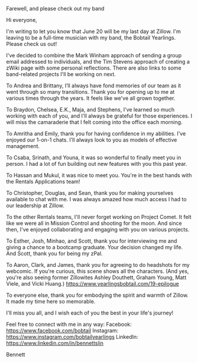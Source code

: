 Farewell, and please check out my band

Hi everyone,

I'm writing to let you know that June 20 will be my last day at Zillow. I'm leaving to be a full-time musician with my band, the Bobtail Yearlings. Please check us out!

I've decided to combine the Mark Winham approach of sending a group email addressed to individuals, and the Tim Stevens approach of creating a zWiki page with some personal reflections. There are also links to some band-related projects I'll be working on next.

To Andrea and Brittany, I’ll always have fond memories of our team as it went through so many transitions. Thank you for opening up to me at various times through the years. It feels like we've all grown together.

To Braydon, Chelsea, E.K., Maja, and Stephens, I've learned so much working with each of you, and I'll always be grateful for those experiences. I will miss the camaraderie that I felt coming into the office each morning.

To Amritha and Emily, thank you for having confidence in my abilities. I've enjoyed our 1-on-1 chats. I'll always look to you as models of effective management.

To Csaba, Srinath, and Youna, it was so wonderful to finally meet you in person. I had a lot of fun building out new features with you this past year.

To Hassan and Mukul, it was nice to meet you. You're in the best hands with the Rentals Applications team!

To Christopher, Douglas, and Sean, thank you for making yourselves available to chat with me. I was always amazed how much access I had to our leadership at Zillow.

To the other Rentals teams, I'll never forget working on Project Comet. It felt like we were all in Mission Control and shooting for the moon. And since then, I've enjoyed collaborating and engaging with you on various projects.

To Esther, Josh, Minhao, and Scott, thank you for interviewing me and giving a chance to a bootcamp graduate. Your decision changed my life. And Scott, thank you for being my zPal.

To Aaron, Clark, and James, thank you for agreeing to do headshots for my webcomic. If you're curious, this scene shows all the characters. (And yes, you're also seeing former Zillowites Ashley Douthett, Graham Young, Matt Viele, and Vicki Huang.)
https://www.yearlingsbobtail.com/19-epilogue

To everyone else, thank you for embodying the spirit and warmth of Zillow. It made my time here so memorable.

I'll miss you all, and I wish each of you the best in your life's journey!

Feel free to connect with me in any way:
Facebook: https://www.facebook.com/bobtail
Instagram: https://www.instagram.com/bobtailyearlings
LinkedIn: https://www.linkedin.com/in/bennettslin

Bennett